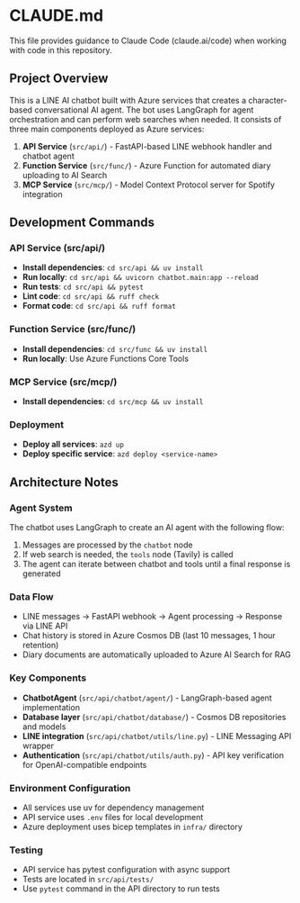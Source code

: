 # CLAUDE.md

This file provides guidance to Claude Code (claude.ai/code) when working with code in this repository.

## Project Overview

This is a LINE AI chatbot built with Azure services that creates a character-based conversational AI agent. The bot uses LangGraph for agent orchestration and can perform web searches when needed. It consists of three main components deployed as Azure services:

1. **API Service** (`src/api/`) - FastAPI-based LINE webhook handler and chatbot agent
2. **Function Service** (`src/func/`) - Azure Function for automated diary uploading to AI Search
3. **MCP Service** (`src/mcp/`) - Model Context Protocol server for Spotify integration

## Development Commands

### API Service (src/api/)
- **Install dependencies**: `cd src/api && uv install`
- **Run locally**: `cd src/api && uvicorn chatbot.main:app --reload`
- **Run tests**: `cd src/api && pytest`
- **Lint code**: `cd src/api && ruff check`
- **Format code**: `cd src/api && ruff format`

### Function Service (src/func/)
- **Install dependencies**: `cd src/func && uv install`
- **Run locally**: Use Azure Functions Core Tools

### MCP Service (src/mcp/)
- **Install dependencies**: `cd src/mcp && uv install`

### Deployment
- **Deploy all services**: `azd up`
- **Deploy specific service**: `azd deploy <service-name>`

## Architecture Notes

### Agent System
The chatbot uses LangGraph to create an AI agent with the following flow:
1. Messages are processed by the `chatbot` node
2. If web search is needed, the `tools` node (Tavily) is called
3. The agent can iterate between chatbot and tools until a final response is generated

### Data Flow
- LINE messages → FastAPI webhook → Agent processing → Response via LINE API
- Chat history is stored in Azure Cosmos DB (last 10 messages, 1 hour retention)
- Diary documents are automatically uploaded to Azure AI Search for RAG

### Key Components
- **ChatbotAgent** (`src/api/chatbot/agent/`) - LangGraph-based agent implementation
- **Database layer** (`src/api/chatbot/database/`) - Cosmos DB repositories and models
- **LINE integration** (`src/api/chatbot/utils/line.py`) - LINE Messaging API wrapper
- **Authentication** (`src/api/chatbot/utils/auth.py`) - API key verification for OpenAI-compatible endpoints

### Environment Configuration
- All services use uv for dependency management
- API service uses `.env` files for local development
- Azure deployment uses bicep templates in `infra/` directory

### Testing
- API service has pytest configuration with async support
- Tests are located in `src/api/tests/`
- Use `pytest` command in the API directory to run tests